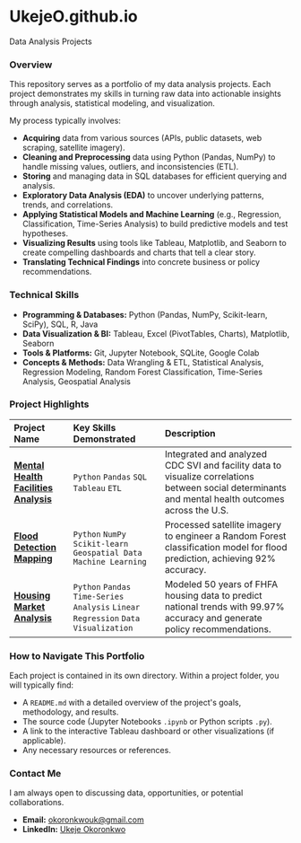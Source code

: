 # UkejeO.github.io
Data Analysis Projects

### Overview
This repository serves as a portfolio of my data analysis projects. Each project demonstrates my skills in turning raw data into actionable insights through analysis, statistical modeling, and visualization.

My process typically involves:
*   **Acquiring** data from various sources (APIs, public datasets, web scraping, satellite imagery).
*   **Cleaning and Preprocessing** data using Python (Pandas, NumPy) to handle missing values, outliers, and inconsistencies (ETL).
*   **Storing** and managing data in SQL databases for efficient querying and analysis.
*   **Exploratory Data Analysis (EDA)** to uncover underlying patterns, trends, and correlations.
*   **Applying Statistical Models and Machine Learning** (e.g., Regression, Classification, Time-Series Analysis) to build predictive models and test hypotheses.
*   **Visualizing Results** using tools like Tableau, Matplotlib, and Seaborn to create compelling dashboards and charts that tell a clear story.
*   **Translating Technical Findings** into concrete business or policy recommendations.

### Technical Skills
*   **Programming & Databases:** Python (Pandas, NumPy, Scikit-learn, SciPy), SQL, R, Java
*   **Data Visualization & BI:** Tableau, Excel (PivotTables, Charts), Matplotlib, Seaborn
*   **Tools & Platforms:** Git, Jupyter Notebook, SQLite, Google Colab
*   **Concepts & Methods:** Data Wrangling & ETL, Statistical Analysis, Regression Modeling, Random Forest Classification, Time-Series Analysis, Geospatial Analysis

### Project Highlights

| Project Name | Key Skills Demonstrated | Description |
| :--- | :--- | :--- |
| **[Mental Health Facilities Analysis](link-to-project-1)** | `Python` `Pandas` `SQL` `Tableau` `ETL` | Integrated and analyzed CDC SVI and facility data to visualize correlations between social determinants and mental health outcomes across the U.S. |
| **[Flood Detection Mapping](link-to-project-2)** | `Python` `NumPy` `Scikit-learn` `Geospatial Data` `Machine Learning` | Processed satellite imagery to engineer a Random Forest classification model for flood prediction, achieving 92% accuracy. |
| **[Housing Market Analysis](link-to-project-3)** | `Python` `Pandas` `Time-Series Analysis` `Linear Regression` `Data Visualization` | Modeled 50 years of FHFA housing data to predict national trends with 99.97% accuracy and generate policy recommendations. |

### How to Navigate This Portfolio
Each project is contained in its own directory. Within a project folder, you will typically find:
*   A `README.md` with a detailed overview of the project's goals, methodology, and results.
*   The source code (Jupyter Notebooks `.ipynb` or Python scripts `.py`).
*   A link to the interactive Tableau dashboard or other visualizations (if applicable).
*   Any necessary resources or references.

### Contact Me
I am always open to discussing data, opportunities, or potential collaborations.

*   **Email:** okoronkwouk@gmail.com
*   **LinkedIn:** [Ukeje Okoronkwo](https://www.linkedin.com/in/ukeje-okoronkwo-2b37a3326/)
